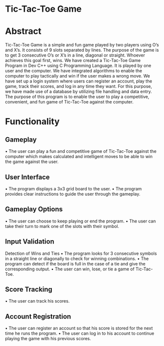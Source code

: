 # Tic-Tac-Toe Game
<h1>Abstract</h1>
Tic-Tac-Toe Game is a simple and fun game played by two players using O’s and X’s. It consists of 9 slots separated by lines. The purpose of the game is to get 3 consecutive O’s or X’s in a line, diagonal or straight. Whoever achieves this goal first, wins.
We have created a Tic-Tac-Toe Game Program in Dev C++ using C Programming Language. It is played by one user and the computer. We have integrated algorithms to enable the computer to play tactically and win if the user makes a wrong move. We have set up a login system where users can register an account, play the game, track their scores, and log in any time they want. For this purpose, we have made use of a database by utilizing file handling and data entry. 
The purpose of this program is to enable the user to play a competitive, convenient, and fun game of Tic-Tac-Toe against the computer.
<h1>Functionality</h1>
<h2>Gameplay</h2>
•	The user can play a fun and competitive game of Tic-Tac-Toe against the computer which makes calculated and intelligent moves to be able to win the game against the user.
<h2>User Interface</h2>
•	The program displays a 3x3 grid board to the user.
•	The program provides clear instructions to guide the user through the gameplay.
<h2>Gameplay Options</h2>
•	The user can choose to keep playing or end the program.
•	The user can take their turn to mark one of the slots with their symbol.
<h2>Input Validation</h2
•	The program validates the input of the user to make sure they are within the bounds of the 3x3 grid and on empty slots.
<h2>Detection of Wins and Ties</h2>
•	The program looks for 3 consecutive symbols in a straight line or diagonally to check for winning combinations.
•	The program can detect if the board is full in the case of a tie and give the corresponding output.
•	The user can win, lose, or tie a game of Tic-Tac-Toe. 
<h2>Score Tracking</h2>
•	The user can track his scores.
<h2>Account Registration</h2>
•	The user can register an account so that his score is stored for the next time he runs the program.
•	The user can log in to his account to continue playing the game with his previous scores.
